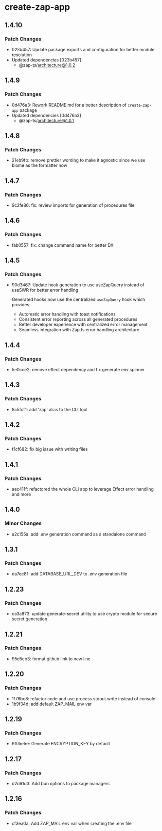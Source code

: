 # create-zap-app

## 1.4.10

### Patch Changes

- 023b457: Update package exports and configuration for better module resolution
- Updated dependencies [023b457]
  - @zap-ts/architecture@1.0.2

## 1.4.9

### Patch Changes

- 0d476a3: Rework README.md for a better description of `create-zap-app` package
- Updated dependencies [0d476a3]
  - @zap-ts/architecture@1.0.1

## 1.4.8

### Patch Changes

- 21eb9fb: remove prettier wording to make it agnostic since we use biome as the formatter now

## 1.4.7

### Patch Changes

- 9c2fe86: fix: review imports for generation of procedures file

## 1.4.6

### Patch Changes

- fab0557: fix: change command name for better DX

## 1.4.5

### Patch Changes

- 90d3467: Update hook generation to use useZapQuery instead of useSWR for better error handling

  Generated hooks now use the centralized `useZapQuery` hook which provides:

  - Automatic error handling with toast notifications
  - Consistent error reporting across all generated procedures
  - Better developer experience with centralized error management
  - Seamless integration with Zap.ts error handling architecture

## 1.4.4

### Patch Changes

- 5e0cce2: remove effect dependency and fix generate env spinner

## 1.4.3

### Patch Changes

- 8c5fcf1: add 'zap' alias to the CLI tool

## 1.4.2

### Patch Changes

- f1cf682: fix big issue with writing files

## 1.4.1

### Patch Changes

- aec411f: refactored the whole CLI app to leverage Effect error handling and more

## 1.4.0

### Minor Changes

- a2c155a: add .env generation command as a standalone command

## 1.3.1

### Patch Changes

- da7ec81: add DATABASE_URL_DEV to .env generation file

## 1.2.23

### Patch Changes

- ca3a873: update generate-secret utility to use crypto module for secure secret generation

## 1.2.21

### Patch Changes

- 95d5cb3: format github link to new line

## 1.2.20

### Patch Changes

- 1176bc8: refactor code and use process.stdout.write instead of console
- 1b9f34d: add default ZAP_MAIL env var

## 1.2.19

### Patch Changes

- 9f05e5e: Generate ENCRYPTION_KEY by default

## 1.2.17

### Patch Changes

- d2d61d3: Add bun options to package managers

## 1.2.16

### Patch Changes

- cf3ea0a: Add ZAP_MAIL env var when creating the .env file
